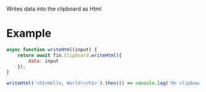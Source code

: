 Writes data into the clipboard as Html
# Example
```js
async function writeHtml(input) {
    return await fin.Clipboard.writeHtml({
        data: input
    });
}

writeHtml('<h1>Hello, World!</h1>').then(() => console.log('On clipboard')).catch(err => console.log(err));
```
